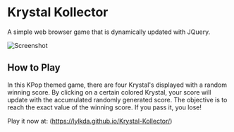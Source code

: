 # Krystal Kollector
A simple web browser game that is dynamically updated with JQuery.

![Screenshot](https://image.ibb.co/em6npH/krystalkollector.png)

## How to Play
In this KPop themed game, there are four Krystal's displayed with a random winning score. By clicking on a certain colored Krystal, your score will update with the accumulated randomly generated score. The objective is to reach the exact value of the winning score. If you pass it, you lose!

Play it now at: (https://lylkda.github.io/Krystal-Kollector/)
